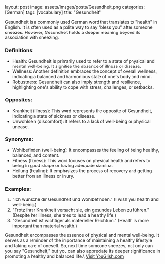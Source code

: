 layout: post
image: assets/images/posts/Gesundheit.png
categories: [German]
tags: [vocabulary]
title: "Gesundheit"

Gesundheit is a commonly used German word that translates to "health" in English. It is often used as a polite way to say "bless you" after someone sneezes. However, Gesundheit holds a deeper meaning beyond its association with sneezing.

### Definitions:
- Health: Gesundheit is primarily used to refer to a state of physical and mental well-being. It signifies the absence of illness or disease.
- Wellness: Another definition embraces the concept of overall wellness, indicating a balanced and harmonious state of one's body and mind.
- Robustness: Gesundheit can also imply strength and resilience, highlighting one's ability to cope with stress, challenges, or setbacks.

### Opposites:
- Krankheit (illness): This word represents the opposite of Gesundheit, indicating a state of sickness or disease.
- Unwohlsein (discomfort): It refers to a lack of well-being or physical unease.

### Synonyms:
- Wohlbefinden (well-being): It encompasses the feeling of being healthy, balanced, and content.
- Fitness (fitness): This word focuses on physical health and refers to being in good shape or having adequate stamina.
- Heilung (healing): It emphasizes the process of recovery and getting better from an illness or injury.

### Examples:
1. "Ich wünsche dir Gesundheit und Wohlbefinden." (I wish you health and well-being.)
2. "Trotz ihrer Krankheit versucht sie, ein gesundes Leben zu führen." (Despite her illness, she tries to lead a healthy life.)
3. "Gesundheit ist wichtiger als materieller Reichtum." (Health is more important than material wealth.)

Gesundheit encompasses the essence of physical and mental well-being. It serves as a reminder of the importance of maintaining a healthy lifestyle and taking care of oneself. So, next time someone sneezes, not only can you say "Gesundheit," but you can also appreciate its deeper significance in promoting a healthy and balanced life.\ <a id="yg-widget-0" class="youglish-widget" data-query="Gesundheit" data-lang="german" data-components="8412" data-auto-start="0" data-bkg-color="theme_light" data-title="How%20to%20pronounce%20Gesundheit%20in%20German"  rel="nofollow" href="https://youglish.com">Visit YouGlish.com</a><script async src="https://youglish.com/public/emb/widget.js" charset="utf-8"></script>